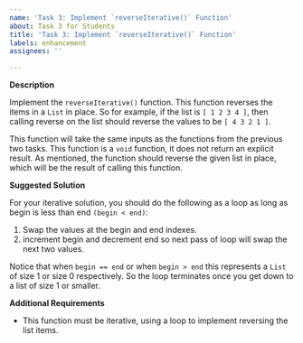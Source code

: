 ```yaml
---
name: 'Task 3: Implement `reverseIterative()` Function'
about: Task 3 for Students
title: 'Task 3: Implement `reverseIterative()` Function'
labels: enhancement
assignees: ''

---
```


**Description**

Implement the `reverseIterative()` function.  This function reverses the items in a `List` in place.  So for example, if the list is `[ 1 2 3 4 ]`, then calling reverse on the list should reverse the values to be `[ 4 3 2 1 ]`.

This function will take the same inputs as the functions from the previous two tasks.  This function is a `void` function, it does not return an explicit result.  As mentioned, the function should reverse the given list in place, which will be the result of calling this function.

**Suggested Solution**

For your iterative solution, you should do the following as a loop as long as begin is less than end `(begin < end)`:

1. Swap the values at the begin and end indexes.
2. increment begin and decrement end so next pass of loop will swap the next two values.

Notice that when `begin == end` or when `begin > end` this represents a `List` of size 1 or size 0 respectively.  So the loop terminates once you get down to a list of size 1 or smaller.

**Additional Requirements**

- This function must be iterative, using a loop to implement reversing the list items.


